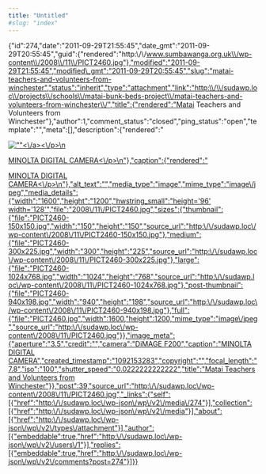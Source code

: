 ```yaml
---
title: "Untitled"
#slug: "index"
---
```


{"id":274,"date":"2011-09-29T21:55:45","date\_gmt":"2011-09-29T20:55:45","guid":{"rendered":"http:\\/\\/www.sumbawanga.org.uk\\/wp-content\\/2008\\/11\\/PICT2460.jpg"},"modified":"2011-09-29T21:55:45","modified\_gmt":"2011-09-29T20:55:45","slug":"matai-teachers-and-volunteers-from-winchester","status":"inherit","type":"attachment","link":"http:\\/\\/sudawp.loc\\/projects\\/schools\\/matai-bunk-beds-project\\/matai-teachers-and-volunteers-from-winchester\\/","title":{"rendered":"Matai Teachers and Volunteers from Winchester"},"author":1,"comment\_status":"closed","ping\_status":"open","template":"","meta":\[\],"description":{"rendered":"

[![\"\"](\"http:\/\/sudawp.loc\/wp-content\/2008\/11\/PICT2460-300x225.jpg\")<\\/a><\\/p>\\n](http:\/\/sudawp.loc\/wp-content\/2008\/11\/PICT2460.jpg)

[MINOLTA DIGITAL CAMERA<\\/p>\\n"},"caption":{"rendered":"](http:\/\/sudawp.loc\/wp-content\/2008\/11\/PICT2460.jpg)

[MINOLTA DIGITAL CAMERA<\\/p>\\n"},"alt\_text":"","media\_type":"image","mime\_type":"image\\/jpeg","media\_details":{"width":"1600","height":"1200","hwstring\_small":"height='96' width='128'","file":"2008\\/11\\/PICT2460.jpg","sizes":{"thumbnail":{"file":"PICT2460-150x150.jpg","width":"150","height":"150","source\_url":"http:\\/\\/sudawp.loc\\/wp-content\\/2008\\/11\\/PICT2460-150x150.jpg"},"medium":{"file":"PICT2460-300x225.jpg","width":"300","height":"225","source\_url":"http:\\/\\/sudawp.loc\\/wp-content\\/2008\\/11\\/PICT2460-300x225.jpg"},"large":{"file":"PICT2460-1024x768.jpg","width":"1024","height":"768","source\_url":"http:\\/\\/sudawp.loc\\/wp-content\\/2008\\/11\\/PICT2460-1024x768.jpg"},"post-thumbnail":{"file":"PICT2460-940x198.jpg","width":"940","height":"198","source\_url":"http:\\/\\/sudawp.loc\\/wp-content\\/2008\\/11\\/PICT2460-940x198.jpg"},"full":{"file":"PICT2460.jpg","width":1600,"height":1200,"mime\_type":"image\\/jpeg","source\_url":"http:\\/\\/sudawp.loc\\/wp-content\\/2008\\/11\\/PICT2460.jpg"}},"image\_meta":{"aperture":"3.5","credit":"","camera":"DiMAGE F200","caption":"MINOLTA DIGITAL CAMERA","created\_timestamp":"1092153283","copyright":"","focal\_length":"7.8","iso":"100","shutter\_speed":"0.0222222222222","title":"Matai Teachers and Volunteers from Winchester"}},"post":39,"source\_url":"http:\\/\\/sudawp.loc\\/wp-content\\/2008\\/11\\/PICT2460.jpg","\_links":{"self":\[{"href":"http:\\/\\/sudawp.loc\\/wp-json\\/wp\\/v2\\/media\\/274"}\],"collection":\[{"href":"http:\\/\\/sudawp.loc\\/wp-json\\/wp\\/v2\\/media"}\],"about":\[{"href":"http:\\/\\/sudawp.loc\\/wp-json\\/wp\\/v2\\/types\\/attachment"}\],"author":\[{"embeddable":true,"href":"http:\\/\\/sudawp.loc\\/wp-json\\/wp\\/v2\\/users\\/1"}\],"replies":\[{"embeddable":true,"href":"http:\\/\\/sudawp.loc\\/wp-json\\/wp\\/v2\\/comments?post=274"}\]}}](http:\/\/sudawp.loc\/wp-content\/2008\/11\/PICT2460.jpg)